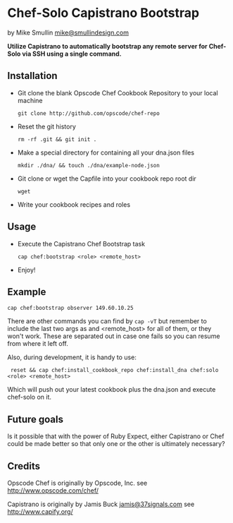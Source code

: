 Chef-Solo Capistrano Bootstrap 
============
by Mike Smullin <mike@smullindesign.com>

**Utilize Capistrano to automatically bootstrap any remote server for Chef-Solo via SSH using a single command.**

Installation
------------

  - Git clone the blank Opscode Chef Cookbook Repository to your local machine

    `git clone http://github.com/opscode/chef-repo`

  - Reset the git history

    `rm -rf .git && git init .`

  - Make a special directory for containing all your dna.json files

    `mkdir ./dna/ && touch ./dna/example-node.json`

  - Git clone or wget the Capfile into your cookbook repo root dir

    `wget`

  - Write your cookbook recipes and roles

Usage
------------

  - Execute the Capistrano Chef Bootstrap task

    `cap chef:bootstrap <role> <remote_host>`

  - Enjoy!


Example
------------

    cap chef:bootstrap observer 149.60.10.25

There are other commands you can find by `cap -vT` but remember to include the last
two args as <role> and <remote_host> for all of them, or they won't work. These are separated
out in case one fails so you can resume from where it left off.

Also, during development, it is handy to use:

     reset && cap chef:install_cookbook_repo chef:install_dna chef:solo <role> <remote_host>

Which will push out your latest cookbook plus the dna.json and execute chef-solo on it.

Future goals
------------

Is it possible that with the power of Ruby Expect, either Capistrano or Chef could be made better
so that only one or the other is ultimately necessary?

Credits
------------

Opscode Chef is originally by Opscode, Inc. see http://www.opscode.com/chef/

Capistrano is originally by Jamis Buck <jamis@37signals.com> see http://www.capify.org/
